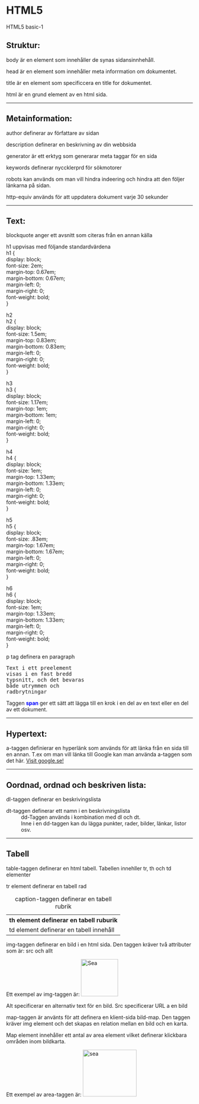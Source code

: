 # HTML5
HTML5 basic-1

<!DOCTYPE html>
<html lang="sv">
	<head>
		<meta charset="UTF-8">
		<title>1.1. Grunderna i HTML5</title>
	</head>
<body>

<h2>Struktur:</h2>
<p>body är en element som innehåller de synas sidansinnhehåll.</p>
<p>head är en element som innehåller meta inforrmation om dokumentet.</p>
<p>title är en element som specificcera en title for dokumentet.</p>
<p>html är en grund element av en html sida.</p>
<hr>

<h2>Metainformation:</h2>

<p>author definerar av författare av sidan</p>

<p>description definerar en beskrivning av din webbsida</p>

<p>generator är ett erktyg som generarar meta taggar för en sida</p>

<p>keywords definerar nyccklerprd för sökmotorer</p>

<p>robots kan används om man vill hindra indeering och hindra att den följer länkarna på sidan.</p>

<p>http-equiv används för att uppdatera dokument varje 30 sekunder</p>
<hr>

<h2>Text:</h2>

<p>blockquote anger ett avsnitt som citeras från en annan källa</p>


<p>h1 uppvisas med följande standardvärdena<br>
h1 { <br>
    display: block;<br>
    font-size: 2em;<br>
    margin-top: 0.67em;<br>
    margin-bottom: 0.67em;<br>
    margin-left: 0;<br>
    margin-right: 0;<br>
    font-weight: bold;<br>
}<br></p>

<p>h2<br>
h2 { <br>
    display: block;<br>
    font-size: 1.5em;<br>
    margin-top: 0.83em;<br>
    margin-bottom: 0.83em;<br>
    margin-left: 0;<br>
    margin-right: 0;<br>
    font-weight: bold;<br>
}<br></p>

<p>h3<br>
h3 { <br>
    display: block;<br>
    font-size: 1.17em;<br>
    margin-top: 1em;<br>
    margin-bottom: 1em;<br>
    margin-left: 0;<br>
    margin-right: 0;<br>
    font-weight: bold;<br>
}<br></p>

<p>h4<br>
h4 { <br>
    display: block;<br>
    font-size: 1em;<br>
    margin-top: 1.33em;<br>
    margin-bottom: 1.33em;<br>
    margin-left: 0;<br>
    margin-right: 0;<br>
    font-weight: bold;<br>
}<br></p>

<p>h5<br>
h5 { <br>
    display: block;<br>
    font-size: .83em;<br>
    margin-top: 1.67em;<br>
    margin-bottom: 1.67em;<br>
    margin-left: 0;<br>
    margin-right: 0;<br>
    font-weight: bold;<br>
}<br></p>

<p>h6<br>
h6 { <br>
    display: block;<br>
    font-size: 1em;<br>
    margin-top: 1.33em;<br>
    margin-bottom: 1.33em;<br>
    margin-left: 0;<br>
    margin-right: 0;<br>
    font-weight: bold;<br>
}<br></p>

<p>p tag definera en paragraph</p>

<pre>
Text i ett preelement
visas i en fast bredd
typsnitt, och det bevaras
både utrymmen och
radbrytningar
</pre>

<p>Taggen <span style="color:blue;font-weight:bold"> span </span>ger ett sätt att lägga till en krok i en del av en text eller en del av ett dokument.</p>
<hr>

<h2>Hypertext:</h2>
<p>a-taggen definierar en hyperlänk som används för att länka från en sida till en annan. T.ex om man vill länka till Google kan man använda a-taggen som det här. <a href="https://www.google.se/">Visit google.se!</a></p>
<hr>

<h2>Oordnad, ordnad och beskriven lista:</h2>
<p>dl-taggen definerar en beskrivingslista</p>
<dl>
  <dt>dt-taggen definerar ett namn i en beskrivningslista</dt>
  <dd>dd-Taggen används i kombination med dl och dt. <br>Inne i en dd-taggen kan du lägga punkter, rader, bilder, länkar, listor osv.</dd>
</dl>
<hr>

<h2>Tabell</h2>

<p>table-taggen definerar en html tabell. Tabellen innehller tr, th och td elementer</p>
<p>tr element definerar en tabell rad</p>

<table>
<caption>caption-taggen definerar en tabell rubrik</caption>
  <tr>
    <th>th element definerar en tabell ruburik</th>
  </tr>
  <tr>
    <td>td element definerar en tabell innehåll</td>
  </tr>
</table>

<p>img-taggen definerar en bild i en html sida. Den taggen kräver två attributer som är: src och allt</p>

Ett exempel av img-taggen är:
<img src="pictures/pic.jpg" alt="Sea" height="100" width="100">

<p>Alt specificerar en alternativ text för en bild. Src specificerar URL a en bild</p>


<p>map-taggen är använts för att definera en klient-sida bild-map. Den taggen kräver img element och det skapas en relation mellan en bild och en karta.</p>
<p>Map element innehåller ett antal av area element vilket definerar klickbara områden inom bildkarta.</p>

Ett exempel av area-taggen är:
<img src="pictures/pic.jpg" width="145" height="126" alt="sea"
usemap="#seamap">

<map name="seamap">
  <area shape="rect" coords="0,0,82,126" href="sun.htm" alt="Sun">
</map>

</body>
</html>
